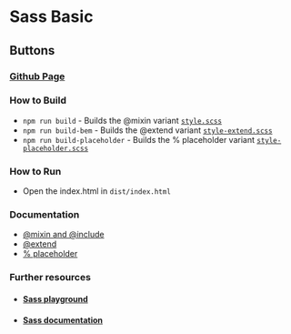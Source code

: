 # Sass Basic

## Buttons
### [Github Page](https://neczpal.github.io/scss-buttons/)

### How to Build
* `npm run build` - Builds the @mixin variant [`style.scss`](https://github.com/neczpal/scss-buttons/blob/master/src/scss/style.scss)
* `npm run build-bem` - Builds the @extend variant [`style-extend.scss`](https://github.com/neczpal/scss-buttons/blob/master/src/scss/style-extend.scss)
* `npm run build-placeholder` - Builds the % placeholder variant [`style-placeholder.scss`](https://github.com/neczpal/scss-buttons/blob/master/src/scss/style-placeholder.scss)

### How to Run

* Open the index.html in `dist/index.html`

### Documentation

* [@mixin and @include](https://sass-lang.com/documentation/at-rules/mixin)
* [@extend](https://sass-lang.com/documentation/at-rules/extend)
* [% placeholder](https://sass-lang.com/documentation/style-rules/placeholder-selectors)


### Further resources

* #### [Sass playground](https://www.sassmeister.com/)
* #### [Sass documentation](https://sass-lang.com/documentation)